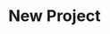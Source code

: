 ---
description: Creation of a new data project
id_: newproject
issues:
- num: 16
  title: GitHub Collaboration Information
  url: https://github.com/sscu-budapest/sscu-budapest.github.io/issues/16
- num: 58
  title: ingatlan.com dataset
  url: https://github.com/sscu-budapest/sscu-budapest.github.io/issues/58
- num: 13
  title: Twitter Academic API
  url: https://github.com/sscu-budapest/sscu-budapest.github.io/issues/13
- num: 41
  title: Python Package Index
  url: https://github.com/sscu-budapest/sscu-budapest.github.io/issues/41
- num: 44
  title: Movie Dialogue and Closed Caption Data
  url: https://github.com/sscu-budapest/sscu-budapest.github.io/issues/44
- num: 36
  title: Portfolio Financial Forum
  url: https://github.com/sscu-budapest/sscu-budapest.github.io/issues/36
- num: 60
  title: polygons of hungarian election zones
  url: https://github.com/sscu-budapest/sscu-budapest.github.io/issues/60
title: New Project
---